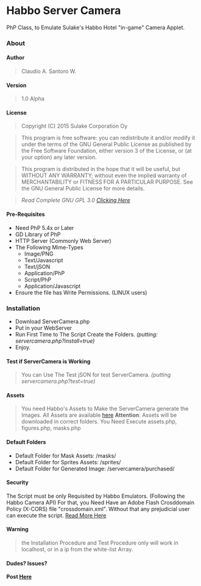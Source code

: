 # Habbo Server Camera
PhP Class, to Emulate Sulake's Habbo Hotel "in-game" Camera Applet.

### About

#### Author
> Claudio A. Santoro W.

#### Version
> 1.0 Alpha

#### License
> Copyright (C) 2015 Sulake Corporation Oy

> This program is free software: you can redistribute it and/or modify
it under the terms of the GNU General Public License as published by
the Free Software Foundation, either version 3 of the License, or
(at your option) any later version.

> This program is distributed in the hope that it will be useful,
but WITHOUT ANY WARRANTY; without even the implied warranty of
MERCHANTABILITY or FITNESS FOR A PARTICULAR PURPOSE.  See the
GNU General Public License for more details.

> *Read Complete GNU GPL 3.0 [Clicking Here](https://github.com/sant0ro/habbo-camera-server/blob/master/LICENSE.md)*

#### Pre-Requisites
- Need PhP 5.4x or Later
- GD Library of PhP
- HTTP Server (Commonly Web Server)
- The Following Mime-Types
  - Image/PNG
  - Text/Javascript
  - Text/jSON
  - Application/PhP
  - Script/PhP
  - Application/Javascript
- Ensure the file has Write Permissions. (LINUX users)

### Installation
- Download ServerCamera.php
- Put in your WebServer
- Run First Time to The Script Create the Folders. *(putting: servercamera.php?install=true)*
- Enjoy.

#### Test if ServerCamera is Working
> You can Use The Test jSON for test ServerCamera. *(putting servercamera.php?test=true)*

#### Assets
> You need Habbo's Assets to Make the ServerCamera generate the Images. All Assets are available [here](https://github.com/search?q=habbo-asset-extractor)
> **Attention**: Assets will be downloaded in correct folders. You Need Execute assets.php, figures.php, masks.php

#### Default Folders
- Default Folder for Mask Assets: /masks/
- Default Folder for Sprites Assets: /sprites/
- Default Folder for Generated Image: /servercamera/purchased/

#### Security
The Script must be only Requisited by Habbo Emulators. (Following the Habbo Camera API) For that, you Need Have
an Adobe Flash Crosddomain Policy (X-CORS) file "crossdomain.xml". Without that any prejudicial user can execute the script.
[Read More Here](http://www.adobe.com/devnet/articles/crossdomain_policy_file_spec.html)

#### Warning
> the Installation Procedure and Test Procedure only will work in localhost, or in a ip from the white-list Array.

#### Dudes? Issues?
**Post [Here](https://github.com/sant0ro/habbo-camera-server/issues)**
